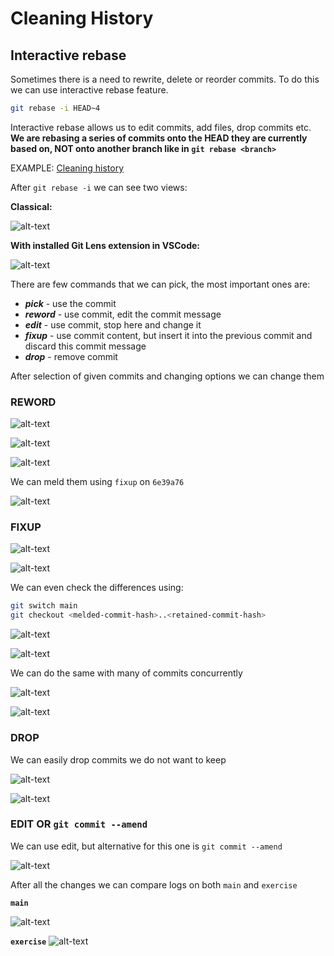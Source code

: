 # Cleaning History

## Interactive rebase

Sometimes there is a need to rewrite, delete or reorder commits. To do this we can use interactive rebase feature.

```bash
git rebase -i HEAD~4
```

Interactive rebase allows us to edit commits, add files, drop commits etc. **We are rebasing a series of commits onto the HEAD they are currently based on, NOT onto another branch like in `git rebase <branch>`**

EXAMPLE: [Cleaning history](./exercise/interactive-rebase-demo/README.md)

After `git rebase -i` we can see two views:

**Classical:**

![alt-text](./screenshots/image_12_02.png)

**With installed Git Lens extension in VSCode:**

![alt-text](./screenshots/image_12_01.png)

There are few commands that we can pick, the most important ones are:

* ***pick*** - use the commit
* ***reword*** - use commit, edit the commit message
* ***edit*** - use commit, stop here and change it
* ***fixup*** - use commit content, but insert it into the previous commit and discard this commit message
* ***drop*** - remove commit

After selection of given commits and changing options we can change them

### REWORD

![alt-text](./screenshots/image_12_04.png)

![alt-text](./screenshots/image_12_05.png)

![alt-text](./screenshots/image_12_06.png)

We can meld them using `fixup` on `6e39a76`

![alt-text](./screenshots/image_12_07.png)

### FIXUP

![alt-text](./screenshots/image_12_08.png)

![alt-text](./screenshots/image_12_09.png)

We can even check the differences using:

```bash
git switch main
git checkout <melded-commit-hash>..<retained-commit-hash>
```

![alt-text](./screenshots/image_12_10.png)

![alt-text](./screenshots/image_12_11.png)

We can do the same with many of commits concurrently

![alt-text](./screenshots/image_12_12.png)

![alt-text](./screenshots/image_12_13.png)

### DROP

We can easily drop commits we do not want to keep

![alt-text](./screenshots/image_12_14.png)

![alt-text](./screenshots/image_12_15.png)

### EDIT OR `git commit --amend`

We can use edit, but alternative for this one is `git commit --amend`

![alt-text](./screenshots/image_12_16.png)

After all the changes we can compare logs on both `main` and `exercise`

**`main`**

![alt-text](./screenshots/image_12_17.png)

**`exercise`**
![alt-text](./screenshots/image_12_18.png)
